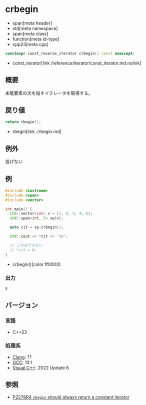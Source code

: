 # crbegin
* span[meta header]
* std[meta namespace]
* span[meta class]
* function[meta id-type]
* cpp23[meta cpp]

```cpp
constexpr const_reverse_iterator crbegin() const noexcept;
```
* const_iterator[link /reference/iterator/const_iterator.md.nolink]

## 概要
末尾要素の次を指すイテレータを取得する。


## 戻り値

```cpp
return rbegin();
```
* rbegin[link ./rbegin.md]


## 例外
投げない

## 例
```cpp example
#include <iostream>
#include <span>
#include <vector>

int main() {
  std::vector<int> v = {1, 2, 3, 4, 5};
  std::span<int, 5> sp{v};

  auto cit = sp.crbegin();

  std::cout << *cit << '\n';

  // これはできない
  // *cit = 0;
}
```
* crbegin()[color ff0000]

### 出力
```
5
```

## バージョン
### 言語
- C++23

### 処理系
- [Clang](/implementation.md#clang): ??
- [GCC](/implementation.md#gcc): 13.1
- [Visual C++](/implementation.md#visual_cpp): 2022 Update 6

## 参照
- [P2278R4 `cbegin` should always return a constant iterator](https://www.open-std.org/jtc1/sc22/wg21/docs/papers/2022/p2278r4.html)
